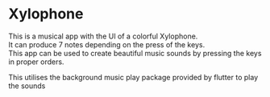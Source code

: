 # Xylophone

This is a musical app with the UI of a colorful Xylophone.<br>
It can produce 7 notes depending on the press of the keys.<br>
This app can be used to create beautiful music sounds by pressing the keys in proper orders.

This utilises the background music play package provided by flutter to play the sounds
